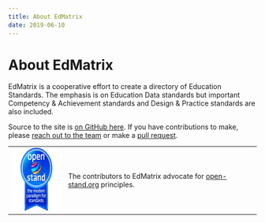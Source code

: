 ```yaml
---
title: About EdMatrix
date: 2019-06-10
---
```

# About EdMatrix

EdMatrix is a cooperative effort to create a directory of Education Standards. The emphasis is on Education Data standards but important Competency & Achievement standards and Design & Practice standards are also included.

Source to the site is [on GitHub here](https://github.com/EdMatrix/edmatrix.github.io). If you have contributions to make, please [reach out to the team](https://github.com/EdMatrix/edmatrix.github.io/issues) or make a [pull request](https://help.github.com/en/articles/about-pull-requests).

<table class="layout"><tr>
<td><a href="https://open-stand.org"><img alt="Open Stand Group Logo" height="128px" width="128px" src="res/open-stand512blue.png"></a></td>
<td>The contributors to EdMatrix advocate for <a href="https://open-stand.org">open-stand.org</a> principles.</td>
</tr></table>